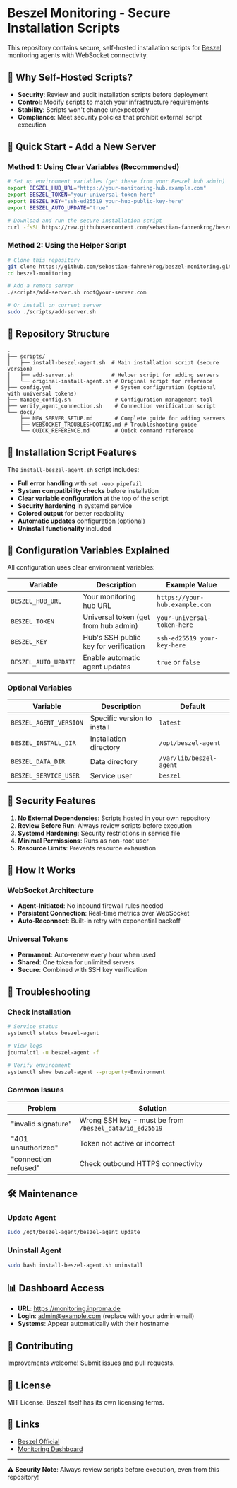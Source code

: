# Beszel Monitoring - Secure Installation Scripts

This repository contains secure, self-hosted installation scripts for [Beszel](https://github.com/henrygd/beszel) monitoring agents with WebSocket connectivity.

## 🔐 Why Self-Hosted Scripts?

- **Security**: Review and audit installation scripts before deployment
- **Control**: Modify scripts to match your infrastructure requirements  
- **Stability**: Scripts won't change unexpectedly
- **Compliance**: Meet security policies that prohibit external script execution

## 🚀 Quick Start - Add a New Server

### Method 1: Using Clear Variables (Recommended)

```bash
# Set up environment variables (get these from your Beszel hub admin)
export BESZEL_HUB_URL="https://your-monitoring-hub.example.com"
export BESZEL_TOKEN="your-universal-token-here"
export BESZEL_KEY="ssh-ed25519 your-hub-public-key-here"
export BESZEL_AUTO_UPDATE="true"

# Download and run the secure installation script
curl -fsSL https://raw.githubusercontent.com/sebastian-fahrenkrog/beszel-monitoring/main/scripts/install-beszel-agent.sh | sudo -E bash -s -- install
```

### Method 2: Using the Helper Script

```bash
# Clone this repository
git clone https://github.com/sebastian-fahrenkrog/beszel-monitoring.git
cd beszel-monitoring

# Add a remote server
./scripts/add-server.sh root@your-server.com

# Or install on current server
sudo ./scripts/add-server.sh
```

## 📁 Repository Structure

```
.
├── scripts/
│   ├── install-beszel-agent.sh  # Main installation script (secure version)
│   ├── add-server.sh            # Helper script for adding servers
│   └── original-install-agent.sh # Original script for reference
├── config.yml                    # System configuration (optional with universal tokens)
├── manage_config.sh              # Configuration management tool
├── verify_agent_connection.sh    # Connection verification script
└── docs/
    ├── NEW_SERVER_SETUP.md       # Complete guide for adding servers
    ├── WEBSOCKET_TROUBLESHOOTING.md # Troubleshooting guide
    └── QUICK_REFERENCE.md        # Quick command reference
```

## 🔧 Installation Script Features

The `install-beszel-agent.sh` script includes:

- **Full error handling** with `set -euo pipefail`
- **System compatibility checks** before installation
- **Clear variable configuration** at the top of the script
- **Security hardening** in systemd service
- **Colored output** for better readability
- **Automatic updates** configuration (optional)
- **Uninstall functionality** included

## 📝 Configuration Variables Explained

All configuration uses clear environment variables:

| Variable | Description | Example Value |
|----------|-------------|---------------|
| `BESZEL_HUB_URL` | Your monitoring hub URL | `https://your-hub.example.com` |
| `BESZEL_TOKEN` | Universal token (get from hub admin) | `your-universal-token-here` |
| `BESZEL_KEY` | Hub's SSH public key for verification | `ssh-ed25519 your-key-here` |
| `BESZEL_AUTO_UPDATE` | Enable automatic agent updates | `true` or `false` |

### Optional Variables

| Variable | Description | Default |
|----------|-------------|---------|
| `BESZEL_AGENT_VERSION` | Specific version to install | `latest` |
| `BESZEL_INSTALL_DIR` | Installation directory | `/opt/beszel-agent` |
| `BESZEL_DATA_DIR` | Data directory | `/var/lib/beszel-agent` |
| `BESZEL_SERVICE_USER` | Service user | `beszel` |

## 🔐 Security Features

1. **No External Dependencies**: Scripts hosted in your own repository
2. **Review Before Run**: Always review scripts before execution
3. **Systemd Hardening**: Security restrictions in service file
4. **Minimal Permissions**: Runs as non-root user
5. **Resource Limits**: Prevents resource exhaustion

## 🎯 How It Works

### WebSocket Architecture
- **Agent-Initiated**: No inbound firewall rules needed
- **Persistent Connection**: Real-time metrics over WebSocket
- **Auto-Reconnect**: Built-in retry with exponential backoff

### Universal Tokens
- **Permanent**: Auto-renew every hour when used
- **Shared**: One token for unlimited servers
- **Secure**: Combined with SSH key verification

## 🚨 Troubleshooting

### Check Installation

```bash
# Service status
systemctl status beszel-agent

# View logs
journalctl -u beszel-agent -f

# Verify environment
systemctl show beszel-agent --property=Environment
```

### Common Issues

| Problem | Solution |
|---------|----------|
| "invalid signature" | Wrong SSH key - must be from `/beszel_data/id_ed25519` |
| "401 unauthorized" | Token not active or incorrect |
| "connection refused" | Check outbound HTTPS connectivity |

## 🛠️ Maintenance

### Update Agent

```bash
sudo /opt/beszel-agent/beszel-agent update
```

### Uninstall Agent

```bash
sudo bash install-beszel-agent.sh uninstall
```

## 📊 Dashboard Access

- **URL**: https://monitoring.inproma.de
- **Login**: admin@example.com (replace with your admin email)
- **Systems**: Appear automatically with their hostname

## 🤝 Contributing

Improvements welcome! Submit issues and pull requests.

## 📜 License

MIT License. Beszel itself has its own licensing terms.

## 🔗 Links

- [Beszel Official](https://github.com/henrygd/beszel)
- [Monitoring Dashboard](https://monitoring.inproma.de)

---

**⚠️ Security Note**: Always review scripts before execution, even from this repository!